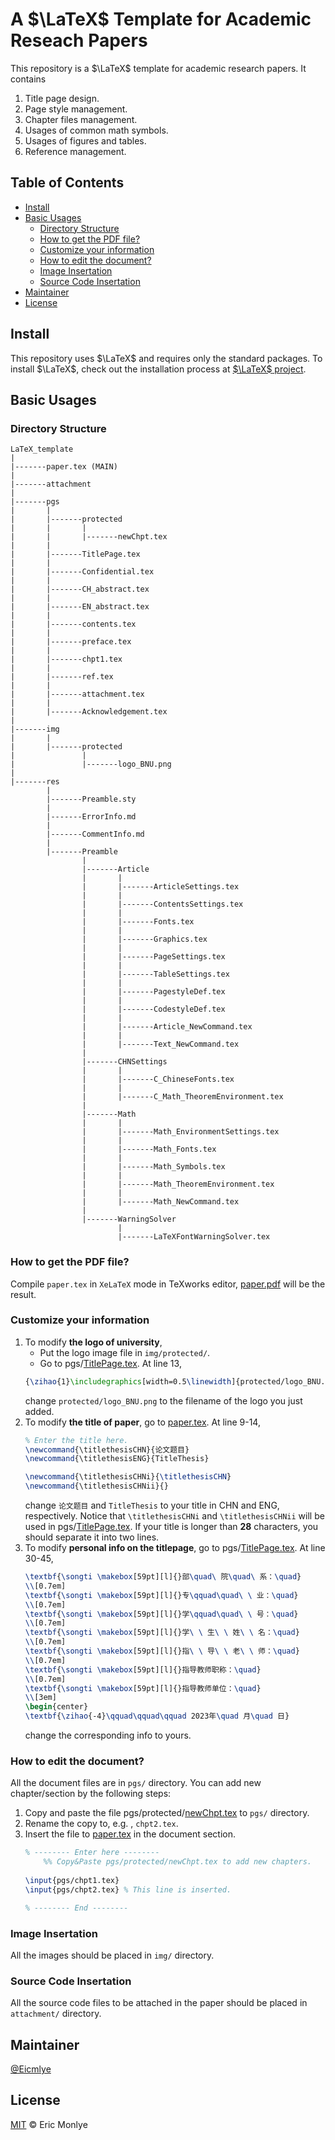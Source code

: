 # A $\LaTeX$ Template for Academic Reseach Papers

This repository is a $\LaTeX$ template for academic research papers. It contains

1. Title page design.
2. Page style management.
3. Chapter files management.
4. Usages of common math symbols.
5. Usages of figures and tables.
6. Reference management.

## Table of Contents

- [Install](#install)
- [Basic Usages](#basic-usages)
  - [Directory Structure](#directory-structure)
  - [How to get the PDF file?](#how-to-get-the-pdf-file)
  - [Customize your information](#customize-your-information)
  - [How to edit the document?](#how-to-edit-the-document)
  - [Image Insertation](#image-insertation)
  - [Source Code Insertation](#source-code-insertation)
- [Maintainer](#maintainer)
- [License](#license)

## Install

This repository uses $\LaTeX$ and requires only the standard packages. To install $\LaTeX$, check out the installation process at [$\LaTeX$ project](https://www.latex-project.org/).

## Basic Usages

### Directory Structure

```
LaTeX_template
|
|-------paper.tex (MAIN)
|
|-------attachment
|
|-------pgs
|       |
|       |-------protected
|       |       |
|       |       |-------newChpt.tex
|       |
|       |-------TitlePage.tex
|       |
|       |-------Confidential.tex
|       |
|       |-------CH_abstract.tex
|       |
|       |-------EN_abstract.tex
|       |
|       |-------contents.tex
|       |
|       |-------preface.tex
|       |
|       |-------chpt1.tex
|       |
|       |-------ref.tex
|       |
|       |-------attachment.tex
|       |
|       |-------Acknowledgement.tex
|
|-------img
|       |
|       |-------protected
|               |
|               |-------logo_BNU.png
|
|-------res
        |
        |-------Preamble.sty
        |
        |-------ErrorInfo.md
        |
        |-------CommentInfo.md
        |
        |-------Preamble
                |
                |-------Article
                |       |
                |       |-------ArticleSettings.tex
                |       |
                |       |-------ContentsSettings.tex
                |       |
                |       |-------Fonts.tex
                |       |
                |       |-------Graphics.tex
                |       |
                |       |-------PageSettings.tex
                |       |
                |       |-------TableSettings.tex
                |       |
                |       |-------PagestyleDef.tex
                |       |
                |       |-------CodestyleDef.tex
                |       |
                |       |-------Article_NewCommand.tex
                |       |
                |       |-------Text_NewCommand.tex
                |
                |-------CHNSettings
                |       |
                |       |-------C_ChineseFonts.tex
                |       |
                |       |-------C_Math_TheoremEnvironment.tex
                |
                |-------Math
                |       |
                |       |-------Math_EnvironmentSettings.tex
                |       |
                |       |-------Math_Fonts.tex
                |       |
                |       |-------Math_Symbols.tex
                |       |
                |       |-------Math_TheoremEnvironment.tex
                |       |
                |       |-------Math_NewCommand.tex
                |
                |-------WarningSolver
                        |
                        |-------LaTeXFontWarningSolver.tex
```

### How to get the PDF file?

Compile `paper.tex` in `XeLaTeX` mode in TeXworks editor, [paper.pdf](LaTeX_template/paper.pdf) will be the result.

### Customize your information

1. To modify **the logo of university**, 
    - Put the logo image file in `img/protected/`. 
    - Go to pgs/[TitlePage.tex](LaTeX_template/pgs/TitlePage.tex). At line 13, 
    ```latex
    {\zihao{1}\includegraphics[width=0.5\linewidth]{protected/logo_BNU.png}}
    ```
    change `protected/logo_BNU.png` to the filename of the logo you just added. 
2. To modify **the title of paper**, go to [paper.tex](LaTeX_template/paper.tex). At line 9-14,
    ```latex
    % Enter the title here.
    \newcommand{\titlethesisCHN}{论文题目}
    \newcommand{\titlethesisENG}{TitleThesis}

    \newcommand{\titlethesisCHNi}{\titlethesisCHN}
    \newcommand{\titlethesisCHNii}{}
    ```
    change `论文题目` and `TitleThesis` to your title in CHN and ENG, respectively.
    Notice that `\titlethesisCHNi` and `\titlethesisCHNii` will be used in pgs/[TitlePage.tex](LaTeX_template/pgs/TitlePage.tex). If your title is longer than **28** characters, you should separate it into two lines.
3. To modify **personal info on the titlepage**, go to pgs/[TitlePage.tex](LaTeX_template/pgs/TitlePage.tex). At line 30-45,
    ```latex
    \textbf{\songti \makebox[59pt][l]{}部\quad\ 院\quad\ 系：\quad}
    \\[0.7em]
    \textbf{\songti \makebox[59pt][l]{}专\qquad\quad\ \ 业：\quad}
    \\[0.7em]
    \textbf{\songti \makebox[59pt][l]{}学\qquad\quad\ \ 号：\quad}
    \\[0.7em]
    \textbf{\songti \makebox[59pt][l]{}学\ \ 生\ \ 姓\ \ 名：\quad}
    \\[0.7em]
    \textbf{\songti \makebox[59pt][l]{}指\ \ 导\ \ 老\ \ 师：\quad}
    \\[0.7em]
    \textbf{\songti \makebox[59pt][l]{}指导教师职称：\quad}
    \\[0.7em]
    \textbf{\songti \makebox[59pt][l]{}指导教师单位：\quad}
    \\[3em]
    \begin{center}
    \textbf{\zihao{-4}\qquad\qquad\qquad 2023年\quad 月\quad 日}
    ```
    change the corresponding info to yours.

### How to edit the document?

All the document files are in `pgs/` directory. You can add new chapter/section by the following steps:
1. Copy and paste the file pgs/protected/[newChpt.tex](LaTeX_template/pgs/protected/newChpt.tex) to `pgs/` directory.
2. Rename the copy to, e.g. , `chpt2.tex`.
3. Insert the file to [paper.tex](LaTeX_template/paper.tex) in the document section.
    ```latex
    % -------- Enter here --------
        %% Copy&Paste pgs/protected/newChpt.tex to add new chapters.
        
    \input{pgs/chpt1.tex}
    \input{pgs/chpt2.tex} % This line is inserted.

    % -------- End --------
    ```

### Image Insertation

All the images should be placed in `img/` directory. 

### Source Code Insertation

All the source code files to be attached in the paper should be placed in `attachment/` directory.

## Maintainer

[@Eicmlye](https://github.com/Eicmlye)

## License

[MIT](LICENSE) © Eric Monlye
